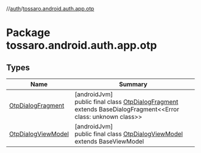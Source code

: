 //[auth](../../index.md)/[tossaro.android.auth.app.otp](index.md)

# Package tossaro.android.auth.app.otp

## Types

| Name | Summary |
|---|---|
| [OtpDialogFragment](-otp-dialog-fragment/index.md) | [androidJvm]<br>public final class [OtpDialogFragment](-otp-dialog-fragment/index.md) extends BaseDialogFragment&lt;&lt;Error class: unknown class&gt;&gt; |
| [OtpDialogViewModel](-otp-dialog-view-model/index.md) | [androidJvm]<br>public final class [OtpDialogViewModel](-otp-dialog-view-model/index.md) extends BaseViewModel |
